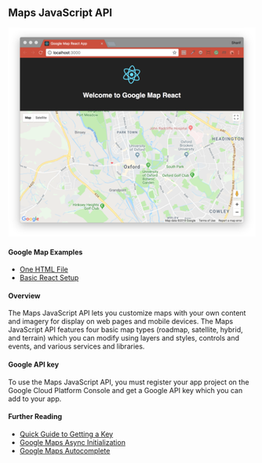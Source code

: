 ## Maps JavaScript API
![Maps JavaScript API](./basicReact/basicReact.png)

#### Google Map Examples
- [One HTML File](./basicHTML/README.md)
- [Basic React Setup](./basicReact/README.md)

#### Overview
The Maps JavaScript API lets you customize maps with your own content and imagery for display on web pages and mobile devices. The Maps JavaScript API features four basic map types (roadmap, satellite, hybrid, and terrain) which you can modify using layers and styles, controls and events, and various services and libraries.

#### Google API key
To use the Maps JavaScript API, you must register your app project on the Google Cloud Platform Console and get a Google API key which you can add to your app.

#### Further Reading
- [Quick Guide to Getting a Key](https://developers.google.com/maps/documentation/javascript/get-api-key)
- [Google Maps Async Initialization](https://www.klaasnotfound.com/2016/11/06/making-google-maps-work-with-react/)
- [Google Maps Autocomplete](https://developers.google.com/maps/documentation/javascript/examples/places-autocomplete)
